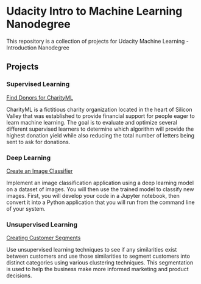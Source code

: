 # Udacity Intro to Machine Learning Nanodegree
This repository is a collection of projects for Udacity Machine Learning - Introduction Nanodegree

## Projects

### Supervised Learning 

[Find Donors for CharityML](https://github.com/richardvlas/udacity-machine-learning-introduction/tree/master/finding_donors)

CharityML is a fictitious charity organization located in the heart of Silicon Valley that was established to provide financial support for people eager to learn machine learning. The goal is to evaluate and optimize several different supervised learners to determine which algorithm will provide the highest donation yield while also reducing the total number of letters being sent to ask for donations.

### Deep Learning

[Create an Image Classifier](https://github.com/richardvlas/udacity-machine-learning-introduction/tree/master/image_classifier)

Implement an image classification application using a deep learning model on a dataset of images. You will then use the trained model to classify new images. First, you will develop your code in a Jupyter notebook, then convert it into a Python application that you will run from the command line of your system.

### Unsupervised Learning

[Creating Customer Segments](https://www.google.com/)

Use unsupervised learning techniques to see if any similarities exist between customers and use those similarities to segment customers into distinct categories using various clustering techniques. This segmentation is used to help the business make more informed marketing and product decisions.
